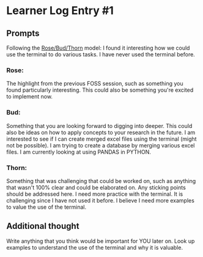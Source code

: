 # Learner Log Entry #1 

## Prompts
Following the [Rose/Bud/Thorn](https://www.panoramaed.com/blog/rose-bud-thorn-activity-and-worksheet#:~:text=%22Rose%2C%20Bud%2C%20Thorn%22%20is%20a%20mindful%20design%2D,day%2C%20week%2C%20or%20month.) model:
I found it interesting how we could use the terminal to do various tasks. I have never used the terminal before. 
### Rose:
The highlight from the previous FOSS session, such as something you found particularly interesting. This could also be something you're excited to implement now.

### Bud: 
Something that you are looking forward to digging into deeper. This could also be ideas on how to apply concepts to your research in the future. 
I am interested to see if I can create merged excel files using the terminal (might not be possible). I am trying to create a database by merging various excel files. I am currently looking at using PANDAS in PYTHON.
### Thorn: 
Something that was challenging that could be worked on, such as anything that wasn't 100% clear and could be elaborated on. Any sticking points should be addressed here. 
I need more practice with the terminal. It is challenging since I have not used it before. I believe I need more examples to value the use of the terminal.
## Additional thought
Write anything that you think would be important for YOU later on.
Look up examples to understand the use of the terminal and why it is valuable.
